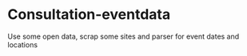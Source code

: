 # Consultation-eventdata
Use some open data, scrap some sites and parser for event dates and locations 
